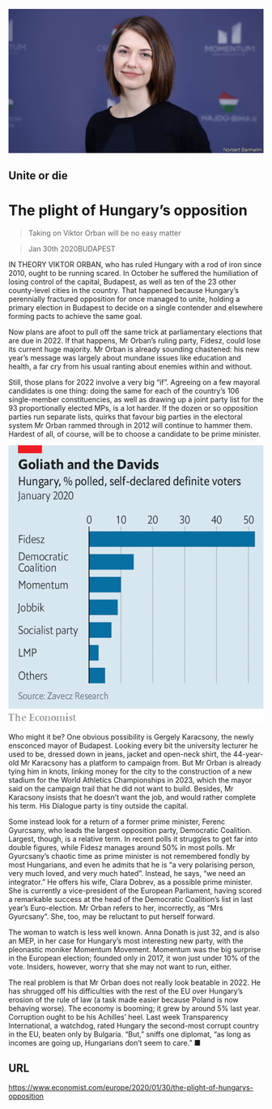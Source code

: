 ![](./images/20200201_EUP504.jpg)

## Unite or die

# The plight of Hungary’s opposition

> Taking on Viktor Orban will be no easy matter

> Jan 30th 2020BUDAPEST

IN THEORY VIKTOR ORBAN, who has ruled Hungary with a rod of iron since 2010, ought to be running scared. In October he suffered the humiliation of losing control of the capital, Budapest, as well as ten of the 23 other county-level cities in the country. That happened because Hungary’s perennially fractured opposition for once managed to unite, holding a primary election in Budapest to decide on a single contender and elsewhere forming pacts to achieve the same goal.

Now plans are afoot to pull off the same trick at parliamentary elections that are due in 2022. If that happens, Mr Orban’s ruling party, Fidesz, could lose its current huge majority. Mr Orban is already sounding chastened: his new year’s message was largely about mundane issues like education and health, a far cry from his usual ranting about enemies within and without.

Still, those plans for 2022 involve a very big “if”. Agreeing on a few mayoral candidates is one thing: doing the same for each of the country’s 106 single-member constituencies, as well as drawing up a joint party list for the 93 proportionally elected MPs, is a lot harder. If the dozen or so opposition parties run separate lists, quirks that favour big parties in the electoral system Mr Orban rammed through in 2012 will continue to hammer them. Hardest of all, of course, will be to choose a candidate to be prime minister.

![](./images/20200201_EUC017.png)

Who might it be? One obvious possibility is Gergely Karacsony, the newly ensconced mayor of Budapest. Looking every bit the university lecturer he used to be, dressed down in jeans, jacket and open-neck shirt, the 44-year-old Mr Karacsony has a platform to campaign from. But Mr Orban is already tying him in knots, linking money for the city to the construction of a new stadium for the World Athletics Championships in 2023, which the mayor said on the campaign trail that he did not want to build. Besides, Mr Karacsony insists that he doesn’t want the job, and would rather complete his term. His Dialogue party is tiny outside the capital.

Some instead look for a return of a former prime minister, Ferenc Gyurcsany, who leads the largest opposition party, Democratic Coalition. Largest, though, is a relative term. In recent polls it struggles to get far into double figures, while Fidesz manages around 50% in most polls. Mr Gyurcsany’s chaotic time as prime minister is not remembered fondly by most Hungarians, and even he admits that he is “a very polarising person, very much loved, and very much hated”. Instead, he says, “we need an integrator.” He offers his wife, Clara Dobrev, as a possible prime minister. She is currently a vice-president of the European Parliament, having scored a remarkable success at the head of the Democratic Coalition’s list in last year’s Euro-election. Mr Orban refers to her, incorrectly, as “Mrs Gyurcsany”. She, too, may be reluctant to put herself forward.

The woman to watch is less well known. Anna Donath is just 32, and is also an MEP, in her case for Hungary’s most interesting new party, with the pleonastic moniker Momentum Movement. Momentum was the big surprise in the European election; founded only in 2017, it won just under 10% of the vote. Insiders, however, worry that she may not want to run, either.

The real problem is that Mr Orban does not really look beatable in 2022. He has shrugged off his difficulties with the rest of the EU over Hungary’s erosion of the rule of law (a task made easier because Poland is now behaving worse). The economy is booming; it grew by around 5% last year. Corruption ought to be his Achilles’ heel. Last week Transparency International, a watchdog, rated Hungary the second-most corrupt country in the EU, beaten only by Bulgaria. “But,” sniffs one diplomat, “as long as incomes are going up, Hungarians don’t seem to care.” ■

## URL

https://www.economist.com/europe/2020/01/30/the-plight-of-hungarys-opposition

